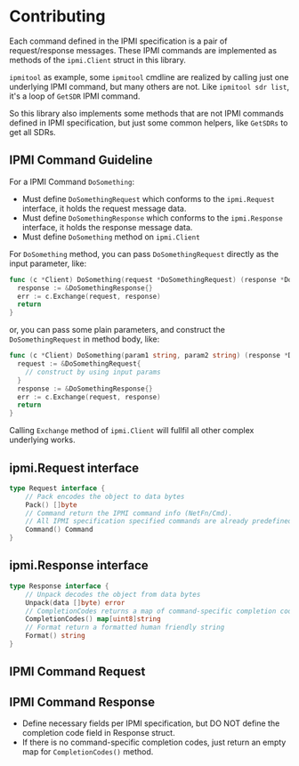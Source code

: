 # Contributing

Each command defined in the IPMI specification is a pair of request/response messages.
These IPMI commands are implemented as methods of the `ipmi.Client` struct in this library.

`ipmitool` as example, some `ipmitool` cmdline are realized by calling just one underlying IPMI command,
but many others are not. Like `ipmitool sdr list`, it's a loop of `GetSDR` IPMI command.

So this library also implements some methods that are not IPMI commands defined
in IPMI specification, but just some common helpers, like `GetSDRs` to get all SDRs.

## IPMI Command Guideline

For a IPMI Command `DoSomething`:

- Must define `DoSomethingRequest` which conforms to the `ipmi.Request` interface, it holds the request message data.
- Must define `DoSomethingResponse` which conforms to the `ipmi.Response` interface, it holds the response message data.
- Must define `DoSomething` method on `ipmi.Client`

For `DoSomething` method, you can pass `DoSomethingRequest` directly as the input parameter, like:

```go
func (c *Client) DoSomething(request *DoSomethingRequest) (response *DoSomethingResponse, err error) {
  response := &DoSomethingResponse{}
  err := c.Exchange(request, response)
  return
}
```

or, you can pass some plain parameters, and construct the `DoSomethingRequest` in method body, like:

```go
func (c *Client) DoSomething(param1 string, param2 string) (response *DoSomethingResponse, err error) {
  request := &DoSomethingRequest{
    // construct by using input params
  }
  response := &DoSomethingResponse{}
  err := c.Exchange(request, response)
  return
}
```

Calling `Exchange` method of `ipmi.Client` will fullfil all other complex underlying works.

## ipmi.Request interface

```go
type Request interface {
	// Pack encodes the object to data bytes
	Pack() []byte
	// Command return the IPMI command info (NetFn/Cmd).
	// All IPMI specification specified commands are already predefined in this file.
	Command() Command
}

```
## ipmi.Response interface

```go
type Response interface {
	// Unpack decodes the object from data bytes
	Unpack(data []byte) error
	// CompletionCodes returns a map of command-specific completion codes
	CompletionCodes() map[uint8]string
	// Format return a formatted human friendly string
	Format() string
}
```

## IPMI Command Request

## IPMI Command Response

- Define necessary fields per IPMI specification, but DO NOT define the completion code field in Response struct.
- If there is no command-specific completion codes, just return an empty map for `CompletionCodes()` method.

